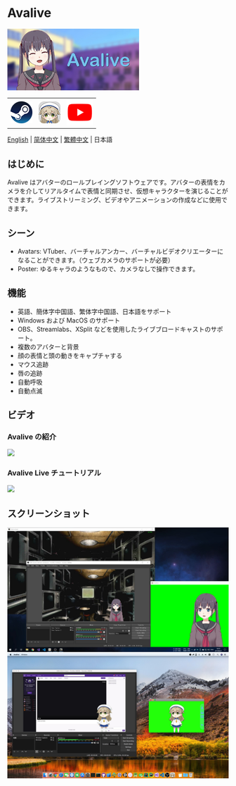 # Avalive

<img src="./Assets/Resources/Avalive-460x215.png" width = "300"/>
<table>
    <tr>
        <td>
            <a href=""><img src="Assets/resources/Steam-logo.png" height="50"></a>
        </td>
        <td>
            <a href="https://ava.moe/"><img src="Assets/resources/Avalive-logo.png" height="50"></a>
        </td>
        <td>
            <a href="https://www.youtube.com/channel/UCv8I7x73RXZjGImJvMS6DbQ"><img src="Assets/resources/YouTube-logo.png" height="60"></a>
        </td>
    </tr>
</table>

[English](README.md) | [简体中文](README_zh-Hans.md) | [繁體中文](README_zh-Hant.md) | 日本語

## はじめに

Avalive はアバターのロールプレイングソフトウェアです。アバターの表情をカメラを介してリアルタイムで表情と同期させ、仮想キャラクターを演じることができます。ライブストリーミング、ビデオやアニメーションの作成などに使用できます。

## シーン

* Avatars: VTuber、バーチャルアンカー、バーチャルビデオクリエーターになることができます。（ウェブカメラのサポートが必要）
* Poster: ゆるキャラのようなもので、カメラなしで操作できます。

## 機能

* 英語、簡体字中国語、繁体字中国語、日本語をサポート
* Windows および MacOS のサポート
* OBS、Streamlabs、XSplit などを使用したライブブロードキャストのサポート。
* 複数のアバターと背景
* 顔の表情と頭の動きをキャプチャする
* マウス追跡
* 唇の追跡
* 自動呼吸
* 自動点滅

## ビデオ

### Avalive の紹介

[![](https://img.youtube.com/vi/Gjs19vlBNWY/0.jpg)](https://www.youtube.com/watch?v=Gjs19vlBNWY&list=PL0x0SdqY3V3GVIQDjjevth4u0r76lcVWq)

### Avalive Live チュートリアル

[![](https://img.youtube.com/vi/P6QszXUa7So/0.jpg)](https://www.youtube.com/watch?v=P6QszXUa7So&list=PL0x0SdqY3V3GVIQDjjevth4u0r76lcVWq&index=2)


## スクリーンショット

<img src="./Assets/Resources/Avalive-Windows.jpg" width = "960"/>
<img src="./Assets/Resources/Avalive-MacOS.jpg" width = "960"/>